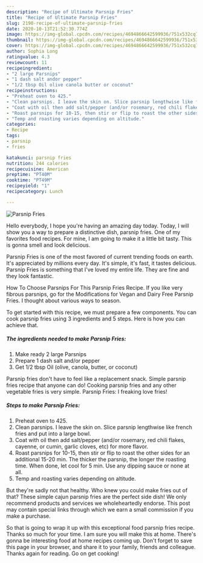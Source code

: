 ```yaml
---
description: "Recipe of Ultimate Parsnip Fries"
title: "Recipe of Ultimate Parsnip Fries"
slug: 2190-recipe-of-ultimate-parsnip-fries
date: 2020-10-13T21:52:30.774Z
image: https://img-global.cpcdn.com/recipes/4694866642599936/751x532cq70/parsnip-fries-recipe-main-photo.jpg
thumbnail: https://img-global.cpcdn.com/recipes/4694866642599936/751x532cq70/parsnip-fries-recipe-main-photo.jpg
cover: https://img-global.cpcdn.com/recipes/4694866642599936/751x532cq70/parsnip-fries-recipe-main-photo.jpg
author: Sophia Long
ratingvalue: 4.3
reviewcount: 11
recipeingredient:
- "2 large Parsnips"
- "1 dash salt andor pepper"
- "1/2 tbsp Oil olive canola butter or coconut"
recipeinstructions:
- "Preheat oven to 425."
- "Clean parsnips. I leave the skin on. Slice parsnip lengthwise like french fries and put into a large bowl."
- "Coat with oil then add salt/pepper (and/or rosemary, red chili flakes, cayenne, or cumin, garlic cloves, etc) for more flavor."
- "Roast parsnips for 10-15, then stir or flip to roast the other sides for an additional 15-20 min. The thicker the parsnip, the longer the roasting time. When done, let cool for 5 min. Use any dipping sauce or none at all."
- "Temp and roasting varies depending on altitude."
categories:
- Recipe
tags:
- parsnip
- fries

katakunci: parsnip fries 
nutrition: 244 calories
recipecuisine: American
preptime: "PT40M"
cooktime: "PT49M"
recipeyield: "1"
recipecategory: Lunch

---
```



![Parsnip Fries](https://img-global.cpcdn.com/recipes/4694866642599936/751x532cq70/parsnip-fries-recipe-main-photo.jpg)

Hello everybody, I hope you're having an amazing day today. Today, I will show you a way to prepare a distinctive dish, parsnip fries. One of my favorites food recipes. For mine, I am going to make it a little bit tasty. This is gonna smell and look delicious.

Parsnip Fries is one of the most favored of current trending foods on earth. It's appreciated by millions every day. It's simple, it's fast, it tastes delicious. Parsnip Fries is something that I've loved my entire life. They are fine and they look fantastic.

How To Choose Parsnips For This Parsnip Fries Recipe. If you like very fibrous parsnips, go for the Modifications for Vegan and Dairy Free Parsnip Fries. I thought about various ways to season.


To get started with this recipe, we must prepare a few components. You can cook parsnip fries using 3 ingredients and 5 steps. Here is how you can achieve that.

<!--inarticleads1-->

##### The ingredients needed to make Parsnip Fries:

1. Make ready 2 large Parsnips
1. Prepare 1 dash salt and/or pepper
1. Get 1/2 tbsp Oil (olive, canola, butter, or coconut)


Parsnip fries don&#39;t have to feel like a replacement snack. Simple parsnip fries recipe that anyone can do! Cooking parsnip fries and any other vegetable fries is very simple. Parsnip Fries: I freaking love fries! 

<!--inarticleads2-->

##### Steps to make Parsnip Fries:

1. Preheat oven to 425.
1. Clean parsnips. I leave the skin on. Slice parsnip lengthwise like french fries and put into a large bowl.
1. Coat with oil then add salt/pepper (and/or rosemary, red chili flakes, cayenne, or cumin, garlic cloves, etc) for more flavor.
1. Roast parsnips for 10-15, then stir or flip to roast the other sides for an additional 15-20 min. The thicker the parsnip, the longer the roasting time. When done, let cool for 5 min. Use any dipping sauce or none at all.
1. Temp and roasting varies depending on altitude.


But they&#39;re sadly not that healthy. Who knew you could make fries out of that? These simple cajun parsnip fries are the perfect side dish! We only recommend products and services we wholeheartedly endorse. This post may contain special links through which we earn a small commission if you make a purchase. 

So that is going to wrap it up with this exceptional food parsnip fries recipe. Thanks so much for your time. I am sure you will make this at home. There's gonna be interesting food at home recipes coming up. Don't forget to save this page in your browser, and share it to your family, friends and colleague. Thanks again for reading. Go on get cooking!
